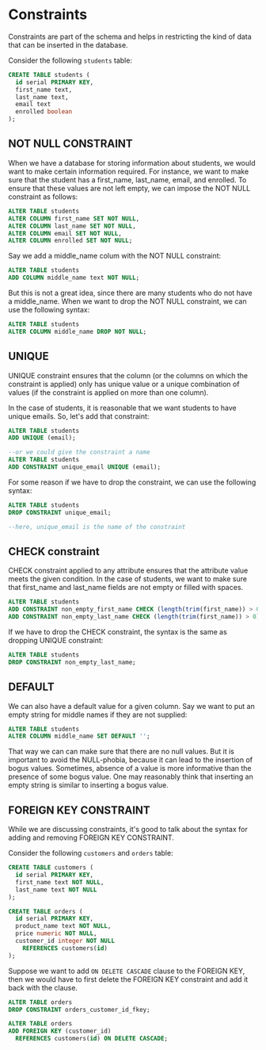 # Constraints

Constraints are part of the schema and helps in restricting the kind of data that can be inserted in the database.

Consider the following `students` table:
```sql
CREATE TABLE students (
  id serial PRIMARY KEY,
  first_name text,
  last_name text,
  email text
  enrolled boolean
);
```
## NOT NULL CONSTRAINT

When we have a database for storing information about students, we would want to make certain information required. For instance, we want to make sure that the student has a first_name, last_name, email, and enrolled. To ensure that these values are not left empty, we can impose the NOT NULL constraint as follows:

```sql
ALTER TABLE students
ALTER COLUMN first_name SET NOT NULL,
ALTER COLUMN last_name SET NOT NULL,
ALTER COLUMN email SET NOT NULL,
ALTER COLUMN enrolled SET NOT NULL;
```

Say we add a middle_name colum with the NOT NULL constraint:

```sql
ALTER TABLE students
ADD COLUMN middle_name text NOT NULL;
```

But this is not a great idea, since there are many students who do not have a middle_name. When we want to drop the NOT NULL constraint, we can use the following syntax:

```sql
ALTER TABLE students
ALTER COLUMN middle_name DROP NOT NULL;
```

## UNIQUE

UNIQUE constraint ensures that the column (or the columns on which the constraint is applied) only has unique value or a unique combination of values (if the constraint is applied on more than one column).

In the case of students, it is reasonable that we want students to have unique emails. So, let's add that constraint:

```sql
ALTER TABLE students
ADD UNIQUE (email);

--or we could give the constraint a name
ALTER TABLE students
ADD CONSTRAINT unique_email UNIQUE (email);
```

For some reason if we have to drop the constraint, we can use the following syntax:

```sql
ALTER TABLE students
DROP CONSTRAINT unique_email;

--here, unique_email is the name of the constraint
```

## CHECK constraint

CHECK constraint applied to any attribute ensures that the attribute value meets the given condition. In the case of students, we want to make sure that first_name and last_name fields are not empty or filled with spaces.

```sql
ALTER TABLE students
ADD CONSTRAINT non_empty_first_name CHECK (length(trim(first_name)) > 0),
ADD CONSTRAINT non_empty_last_name CHECK (length(trim(first_name)) > 0);
```

If we have to drop the CHECK constraint, the syntax is the same as dropping UNIQUE constraint:

```sql
ALTER TABLE students
DROP CONSTRAINT non_empty_last_name;
```

## DEFAULT

We can  also have a default value for a given column. Say we want to put an empty string for middle names if they are not supplied:

```sql
ALTER TABLE students
ALTER COLUMN middle_name SET DEFAULT '';
```
That way we can can make sure that there are no null values. But it is important to avoid the NULL-phobia, because it can lead to the insertion of bogus values. Sometimes, absence of a value is more informative than the presence of some bogus value. One may reasonably think that inserting an empty string is similar to inserting a bogus value.

## FOREIGN KEY CONSTRAINT

While we are discussing constraints, it's good to talk about the syntax for adding and removing FOREIGN KEY CONSTRAINT.

Consider the following `customers` and `orders` table:

```sql
CREATE TABLE customers (
  id serial PRIMARY KEY,
  first_name text NOT NULL,
  last_name text NOT NULL
);

CREATE TABLE orders (
  id serial PRIMARY KEY,
  product_name text NOT NULL,
  price numeric NOT NULL,
  customer_id integer NOT NULL 
    REFERENCES customers(id)
);
```

Suppose we want to add `ON DELETE CASCADE` clause to the FOREIGN KEY, then we would have to first delete the FOREIGN KEY constraint and add it back with the clause.

```sql
ALTER TABLE orders
DROP CONSTRAINT orders_customer_id_fkey;

ALTER TABLE orders
ADD FOREIGN KEY (customer_id) 
  REFERENCES customers(id) ON DELETE CASCADE;
```